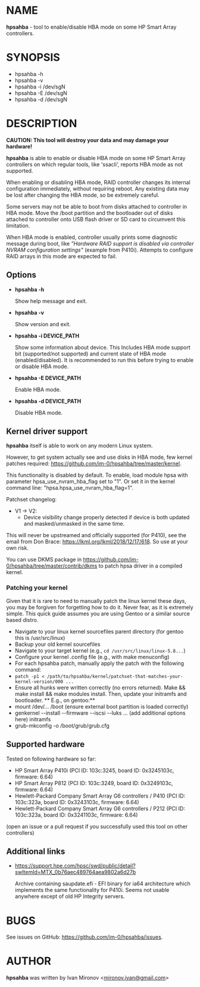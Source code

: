 # NAME

**hpsahba** - tool to enable/disable HBA mode on some HP Smart Array
controllers.

# SYNOPSIS

* hpsahba -h
* hpsahba -v
* hpsahba -i /dev/sgN
* hpsahba -E /dev/sgN
* hpsahba -d /dev/sgN

# DESCRIPTION

**CAUTION: This tool will destroy your data and may damage your hardware!**

**hpsahba** is able to enable or disable HBA mode on some HP Smart Array
controllers on which regular tools, like 'ssacli', reports HBA mode as not
supported.

When enabling or disabling HBA mode, RAID controller changes its internal
configuration immediately, without requiring reboot. Any existing data
may be lost after changing the HBA mode, so be extremely careful.

Some servers may not be able to boot from disks attached to controller in
HBA mode. Move the /boot partition and the bootloader out of disks attached to
controller onto USB flash driver or SD card to circumvent this limitation.

When HBA mode is enabled, controller usually prints some diagnostic message
during boot, like *"Hardware RAID support is disabled via controller NVRAM
configuration settings"* (example from P410i). Attempts to configure RAID
arrays in this mode are expected to fail.

## Options

* **hpsahba -h**

  Show help message and exit.

* **hpsahba -v**

  Show version and exit.

* **hpsahba -i DEVICE_PATH**

  Show some information about device. This Includes HBA mode support bit
  (supported/not supported) and current state of HBA mode (enabled/disabled).
  It is recommended to run this before trying to enable or disable HBA mode.

* **hpsahba -E DEVICE_PATH**

  Enable HBA mode.

* **hpsahba -d DEVICE_PATH**

  Disable HBA mode.

## Kernel driver support

**hpsahba** itself is able to work on any modern Linux system.

However, to get system actually see and use disks in HBA mode, few kernel
patches required:
<https://github.com/im-0/hpsahba/tree/master/kernel>.

This functionality is disabled by default. To enable, load module hpsa with
parameter hpsa_use_nvram_hba_flag set to "1". Or set it in the kernel command
line: "hpsa.hpsa_use_nvram_hba_flag=1".

Patchset changelog:

* V1 -> V2:
  * Device visibility change properly detected if device is both updated
    and masked/unmasked in the same time.

This will never be upstreamed and officially supported (for P410), see
the email from Don Brace: <https://lkml.org/lkml/2018/12/17/618>. So use
at your own risk.

You can use DKMS package in
<https://github.com/im-0/hpsahba/tree/master/contrib/dkms> to patch hpsa driver
in a compiled kernel.

### Patching your kernel 
Given that it is rare to need to manually patch the linux kernel these days, you may be forgiven for forgetting how to do it. Never fear, as it is extremely simple. This quick guide assumes you are using Gentoo or a similar source based distro.

- Navigate to your linux kernel sourcefiles parent directory (for gentoo this is /usr/src/linux)
- Backup your old kernel sourcefiles
- Navigate to your target kernel (e.g., `cd /usr/src/linux/linux-5.8...`)
- Configure your kernel .config file (e.g., with make menuconfig)
- For each hpsahba patch, manually apply the patch with the following command:
- `patch -p1 < /path/to/hpsahba/kernel/patchset-that-matches-your-kernel-version/000 ...`
- Ensure all hunks were written correctly (no errors returned). Make && make install && make modules install. Then, update your initramfs and bootloader. ** E.g., on gentoo:**
- mount /dev/... /boot (ensure external boot partition is loaded correctly)
- genkernel --install --firmware --iscsi --luks ... (add additional options here) initramfs
- grub-mkconfig -o /boot/grub/grub.cfg

## Supported hardware

Tested on following hardware so far:

* HP Smart Array P410i (PCI ID: 103c:3245, board ID: 0x3245103c,
firmware: 6.64)
* HP Smart Array P812 (PCI ID: 103c:3249, board ID: 0x3249103c,
firmware: 6.64)
* Hewlett-Packard Company Smart Array G6 controllers / P410 (PCI ID:
103c:323a, board ID: 0x3243103c, firmware: 6.64)
* Hewlett-Packard Company Smart Array G6 controllers / P212 (PCI ID:
103c:323a, board ID: 0x3241103c, firmware: 6.64)

(open an issue or a pull request if you successfully used this tool on
other controllers)

## Additional links

* <https://support.hpe.com/hpsc/swd/public/detail?swItemId=MTX_0b76aec489764aea9802a6d27b>

  Archive containing saupdate.efi - EFI binary for ia64 architecture which
  implements the same functionality for P410i. Seems not usable anywhere except
  of old HP Integrity servers.

# BUGS

See issues on GitHub: <https://github.com/im-0/hpsahba/issues>.

# AUTHOR

**hpsahba** was written by Ivan Mironov \<mironov.ivan@gmail.com>
